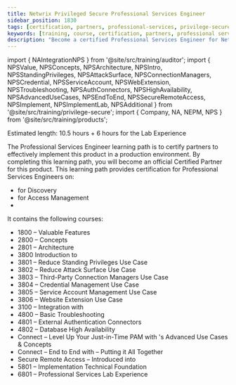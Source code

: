 ```yaml
---
title: Netwrix Privileged Secure Professional Services Engineer
sidebar_position: 1830
tags: [certification, partners, professional-services, privilege-secure]
keywords: [training, course, certification, partners, professional services, privilege secure]
description: "Become a certified Professional Services Engineer for Netwrix Privileged Secure"
---
```


import { NAIntegrationNPS } from '@site/src/training/auditor';
import { NPSValue, NPSConcepts, NPSArchitecture, NPSIntro, NPSStandingPrivileges, NPSAttackSurface, NPSConnectionManagers, NPSCredential, NPSServiceAccount, NPSWebExtension, NPSTroubleshooting, NPSAuthConnectors, NPSHighAvailability, NPSAdvancedUseCases, NPSEndToEnd, NPSSecureRemoteAccess, NPSImplement, NPSImplementLab, NPSAdditional } from '@site/src/training/privilege-secure';
import { Company, NA, NEPM, NPS } from '@site/src/training/products';


Estimated length: 10.5 hours + 6 hours for the Lab Experience

The <NPS /> Professional Services Engineer learning path is to certify <Company /> partners to effectively implement this product in a production environment. By completing this learning path, you will become an official Certified Partner for this product. This learning path provides certification for Professional Services Engineers on:

* <NPS /> for Discovery
* <NPS /> for Access Management
* <NEPM />

It contains the following courses:

* 1800 <NPS /> – Valuable Features
* 2800 <NPS /> – Concepts
* 2801 <NPS /> – Architecture
* 3800 Introduction to <NPS />
* 3801 <NPS /> – Reduce Standing Privileges Use Case
* 3802 <NPS /> – Reduce Attack Surface Use Case
* 3803 <NPS /> – Third-Party Connection Managers Use Case
* 3804 <NPS /> – Credential Management Use Case
* 3805 <NPS /> – Service Account Management  Use Case
* 3806 <NPS /> – Website Extension   Use Case
* 3100 <NA /> – Integration with <NPS />
* 4800 <NPS /> – Basic Troubleshooting
* 4801 <NPS /> – External Authentication Connectors
* 4802 <NPS /> – Database High Availability
* <Company /> Connect – Level Up Your Just-in-Time PAM with <NPS />'s Advanced Use Cases & Concepts
* <Company /> Connect – End to End with <NPS /> – Putting it All Together
* <Company /> Secure Remote Access – Introduced into <NPS />
* 5801 <NPS /> – Implementation Technical Foundation
* 6801 <NPS /> – Professional Services Lab Experience

<NPSValue />

<NPSConcepts />

<NPSArchitecture />

<NPSIntro />

<NPSStandingPrivileges />

<NPSAttackSurface />

<NPSConnectionManagers />

<NPSCredential />

<NPSServiceAccount />

<NPSWebExtension />

<NAIntegrationNPS />

<NPSTroubleshooting />

<NPSAuthConnectors />

<NPSHighAvailability />

<NPSAdvancedUseCases />

<NPSEndToEnd />

<NPSSecureRemoteAccess />

<NPSImplement />

<NPSImplementLab />

<NPSAdditional />
